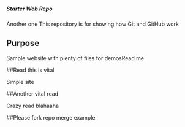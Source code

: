 ##### Starter Web Repo
Another one
This repository is for showing how Git and GitHub work

## Purpose

Sample website with plenty of files for demosRead me

##Read this is vital

Simple site

##Another vital read

Crazy read blahaaha

##Please fork repo
merge example 
